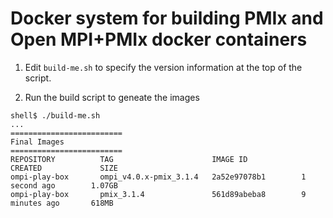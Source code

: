 # Docker system for building PMIx and Open MPI+PMIx docker containers

1. Edit `build-me.sh` to specify the version information at the top of the script.

2. Run the build script to geneate the images

```
shell$ ./build-me.sh
...
=========================
Final Images
=========================
REPOSITORY          TAG                      IMAGE ID            CREATED             SIZE
ompi-play-box       ompi_v4.0.x-pmix_3.1.4   2a52e97078b1        1 second ago        1.07GB
ompi-play-box       pmix_3.1.4               561d89abeba8        9 minutes ago       618MB
```
